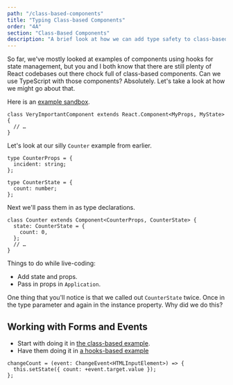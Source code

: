 ```yaml
---
path: "/class-based-components"
title: "Typing Class-based Components"
order: "4A"
section: "Class-Based Components"
description: "A brief look at how we can add type safety to class-based React cmponents."
---
```


So far, we've mostly looked at examples of components using hooks for state management, but you and I both know that there are still plenty of React codebases out there chock full of class-based components. Can we use TypeScript with those components? Absolutely. Let's take a look at how we might go about that.

Here is an [example sandbox](https://codesandbox.io/s/incident-counter-class-based-4h4d5).

```tsx
class VeryImportantComponent extends React.Component<MyProps, MyState> {
  // …
}
```

Let's look at our silly `Counter` example from earlier.

```tsx
type CounterProps = {
  incident: string;
};

type CounterState = {
  count: number;
};
```

Next we'll pass them in as type declarations.

```tsx
class Counter extends Component<CounterProps, CounterState> {
  state: CounterState = {
    count: 0,
  };
  // …
}
```

Things to do while live-coding:

- Add state and props.
- Pass in props in `Application`.

One thing that you'll notice is that we called out `CounterState` twice. Once in the type parameter and again in the instance property. Why did we do this?

## Working with Forms and Events

- Start with doing it in [the class-based example](https://codesandbox.io/s/incident-counter-class-based-4h4d5?file=/src/Application.tsx).
- Have them doing it in [a hooks-based example](https://codesandbox.io/s/incident-counter-5rvp3?file=/src/Application.tsx)

```tsx
changeCount = (event: ChangeEvent<HTMLInputElement>) => {
  this.setState({ count: +event.target.value });
};
```
